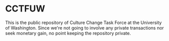 # CCTFUW
This is the public repository of Culture Change Task Force at the University of Washington. Since we're not going to involve any private transactions nor seek monetary gain, no point keeping the repository private.
